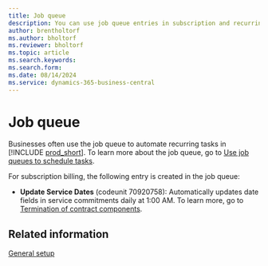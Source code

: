 ```yaml
---
title: Job queue
description: You can use job queue entries in subscription and recurring billing.
author: brentholtorf
ms.author: bholtorf
ms.reviewer: bholtorf
ms.topic: article
ms.search.keywords: 
ms.search.form: 
ms.date: 08/14/2024
ms.service: dynamics-365-business-central
---
```


# Job queue

Businesses often use the job queue to automate recurring tasks in [!INCLUDE [prod_short](../../includes/prod_short.md)]. To learn more about the job queue, go to [Use job queues to schedule tasks](../../admin-job-queues-schedule-tasks.md).

For subscription billing, the following entry is created in the job queue:

* **Update Service Dates** (codeunit 70920758): Automatically updates date fields in service commitments daily at 1:00 AM. To learn more, go to [Termination of contract components](../working-with-contracts/service-commitment-cancellation.md).

## Related information

[General setup](general.md)
